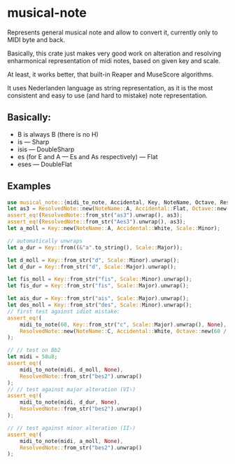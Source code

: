 # musical-note

Represents general musical note and allow to convert it,
currently only to MIDI byte and back.

Basically, this crate just makes very good work on alteration and resolving
enharmonical representation of midi notes, based on given key and scale.

At least, it works better, that built-in Reaper and MuseScore algorithms.

It uses Nederlanden language as string representation, as it is the most
consistent and easy to use (and hard to mistake) note representation.

## Basically:
- B is always B (there is no H)
- is — Sharp
- isis — DoubleSharp
- es (for E and A — Es and As respectively) — Flat
- eses — DoubleFlat

## Examples

```Rust
use musical_note::{midi_to_note, Accidental, Key, NoteName, Octave, ResolvedNote, Scale};
let as3 = ResolvedNote::new(NoteName::A, Accidental::Flat, Octave::new(5), 68);
assert_eq!(ResolvedNote::from_str("as3").unwrap(), as3);
assert_eq!(ResolvedNote::from_str("Aes3").unwrap(), as3);
let a_moll = Key::new(NoteName::A, Accidental::White, Scale::Minor);

// automatically unwraps
let a_dur = Key::from((&"a".to_string(), Scale::Major));

let d_moll = Key::from_str("d", Scale::Minor).unwrap();
let d_dur = Key::from_str("d", Scale::Major).unwrap();

let fis_moll = Key::from_str("fis", Scale::Minor).unwrap();
let fis_dur = Key::from_str("fis", Scale::Major).unwrap();

let ais_dur = Key::from_str("ais", Scale::Major).unwrap();
let des_moll = Key::from_str("des", Scale::Minor).unwrap();
// first test against idiot mistake:
assert_eq!(
    midi_to_note(60, Key::from_str("c", Scale::Major).unwrap(), None),
    ResolvedNote::new(NoteName::C, Accidental::White, Octave::new(60 / 12), 60)
);

// // test on Bb2
let midi = 58u8;
assert_eq!(
    midi_to_note(midi, d_moll, None),
    ResolvedNote::from_str("bes2").unwrap()
);
// // test against major alteration (VI♭)
assert_eq!(
    midi_to_note(midi, d_dur, None),
    ResolvedNote::from_str("bes2").unwrap()
);

// // test against minor alteration (II♭)
assert_eq!(
    midi_to_note(midi, a_moll, None),
    ResolvedNote::from_str("bes2").unwrap()
);
```
